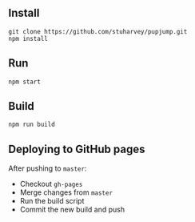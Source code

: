 ## Install

```
git clone https://github.com/stuharvey/pupjump.git
npm install
```

## Run

```
npm start
```


## Build

```
npm run build
```

## Deploying to GitHub pages

After pushing to `master`:
* Checkout `gh-pages`
* Merge changes from `master`
* Run the build script
* Commit the new build and push
